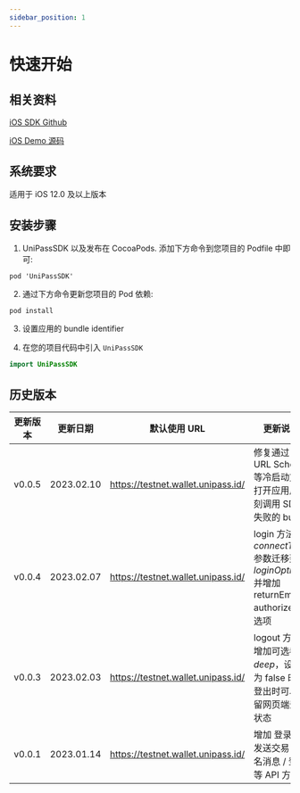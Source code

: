 ```yaml
---
sidebar_position: 1
---
```


# 快速开始

## 相关资料

[iOS SDK Github](https://github.com/UniPassID/UniPass-Swift-SDK)

[iOS Demo 源码](https://github.com/UniPassID/UniPass-Swift-SDK/tree/main/Example)

## 系统要求

适用于 iOS 12.0 及以上版本

## 安装步骤

1. UniPassSDK 以及发布在 CocoaPods. 添加下方命令到您项目的 Podfile 中即可:

```
pod 'UniPassSDK'
```

2. 通过下方命令更新您项目的 Pod 依赖:

```
pod install
```

3. 设置应用的 bundle identifier

4. 在您的项目代码中引入 `UniPassSDK`

```swift
import UniPassSDK
```

## 历史版本

| 更新版本 | 更新日期   | 默认使用 URL                       | 更新说明                                                                                  |
| -------- | ---------- | ---------------------------------- | ----------------------------------------------------------------------------------------- |
| v0.0.5   | 2023.02.10 | https://testnet.wallet.unipass.id/ | 修复通过 URL Scheme 等冷启动方式打开应用后立刻调用 SDK 失败的 bug                         |
| v0.0.4   | 2023.02.07 | https://testnet.wallet.unipass.id/ | login 方法将 _connectType_ 参数迁移到 _loginOption_, 并增加 returnEmail, authorize 等选项 |
| v0.0.3   | 2023.02.03 | https://testnet.wallet.unipass.id/ | logout 方法增加可选参数 _deep_，设置为 false 时，登出时可以保留网页端登陆状态             |
| v0.0.1   | 2023.01.14 | https://testnet.wallet.unipass.id/ | 增加 登录 / 发送交易 / 签名消息 / 登出 等 API 方法                                        |
